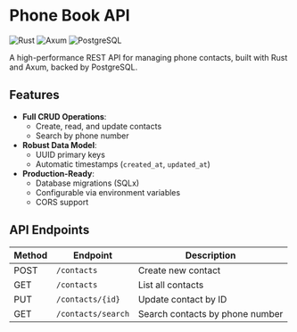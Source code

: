# Phone Book API

![Rust](https://img.shields.io/badge/Rust-1.75+-black?logo=rust)
![Axum](https://img.shields.io/badge/Axum-0.7-blue)
![PostgreSQL](https://img.shields.io/badge/PostgreSQL-15+-blue?logo=postgresql)

A high-performance REST API for managing phone contacts, built with Rust and Axum, backed by PostgreSQL.

## Features

- **Full CRUD Operations**:
  - Create, read, and update contacts
  - Search by phone number
- **Robust Data Model**:
  - UUID primary keys
  - Automatic timestamps (`created_at`, `updated_at`)
- **Production-Ready**:
  - Database migrations (SQLx)
  - Configurable via environment variables
  - CORS support

## API Endpoints

| Method | Endpoint                | Description                          |
|--------|-------------------------|--------------------------------------|
| POST   | `/contacts`             | Create new contact                   |
| GET    | `/contacts`             | List all contacts                    |
| PUT    | `/contacts/{id}`        | Update contact by ID                 |
| GET    | `/contacts/search`      | Search contacts by phone number      |

